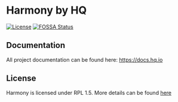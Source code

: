 Harmony by HQ
=============

[![License](https://img.shields.io/badge/License-RPL%201.5-red.svg)](https://opensource.org/licenses/RPL-1.5)
[![FOSSA Status](https://app.fossa.io/api/projects/git%2Bgithub.com%2Fhq-io%2FHQ.Extensions.DependencyInjection.svg?type=shield)](https://app.fossa.io/projects/git%2Bgithub.com%2Fhq-io%2FHQ.Extensions.DependencyInjection?ref=badge_shield)

## Documentation

All project documentation can be found here: https://docs.hq.io

## License
Harmony is licensed under RPL 1.5. More details can be found [here](https://github.com/hq-io/HQ.Extensions.DependencyInjection/blob/master/LICENSE.md)
